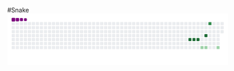 #Snake
![snake gif](https://github.com/KavishRAGHUBAR/Snake/blob/output/github-contribution-grid-snake.gif)

